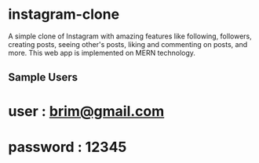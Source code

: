 # instagram-clone
A simple clone of Instagram with amazing features like following, followers, creating posts, seeing other's posts, liking and commenting on posts, and more.  This web app is implemented on MERN technology.

## Sample Users

# user : brim@gmail.com
# password : 12345

